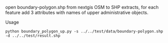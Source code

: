 open boundary-polygon.shp from nextgis OSM to SHP extracts, for each feature add 3 attributes with names of upper administrative objects.

Usage

```
python boundary_polygon_up.py -s ../../test/data/boundary-polygon.shp -d ../../test/result.shp
```
